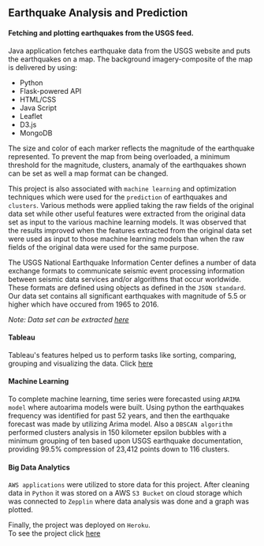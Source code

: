 ## Earthquake Analysis and Prediction

#### Fetching and plotting earthquakes from the USGS feed.

Java application fetches earthquake data from the USGS website and puts the earthquakes on a map. The background imagery-composite of the map is delivered by using:
* Python
* Flask-powered API
* HTML/CSS
* Java Script
* Leaflet
* D3.js
* MongoDB

The size and color of each marker reflects the magnitude of the earthquake represented. To prevent the map from being overloaded, a minimum threshold for the magnitude, clusters, anamaly of the earthquakes shown can be set as well a map format can be changed.

This project is also associated with `machine learning` and optimization techniques which were used for the `prediction` of earthquakes and `clusters`. Various methods were applied taking the raw fields of the original data set while other useful features were extracted from the original data set as input to the various machine learning models. It was observed that the results improved when the features extracted from the original data set were used as input to those machine learning models than when the raw fields of the original data were used for the same purpose.

The USGS National Earthquake Information Center defines a number of data exchange formats to communicate seismic event processing information between seismic data services and/or algorithms that occur worldwide. These formats are defined using objects as defined in the `JSON standard`. Our data set contains all significant earthquakes with magnitude of 5.5 or higher which have occured from 1965 to 2016.

_Note: Data set can be extracted [here](https://www.kaggle.com/usgs/earthquake-database)_

#### Tableau
Tableau's features helped us to perform tasks like sorting, comparing, grouping and visualizing the data.
Click [here](https://public.tableau.com/profile/maria.serobabina#!/vizhome/Earthquakes_15729298219800/CorrelationAnalysis)

#### Machine Learning
To complete machine learning, time series were forecasted using `ARIMA model` where autoarima models were built. Using python the earthquakes frequency was identified for past 52 years, and then the earthquake forecast was made by utilizing Arima model. Also a `DBSCAN algorithm` performed clusters analysis in 150 kilometer epsilon bubbles with a minimum grouping of ten based upon USGS earthquake documentation, providing 99.5% compression of 23,412 points down to 116 clusters.

#### Big Data Analytics
`AWS applications` were utilized to store data for this project. After cleaning data in `Python` it was stored on a AWS `S3 Bucket` on cloud storage which was connected to `Zepplin` where data analysis was done and a graph was plotted.

Finally, the project was deployed on `Heroku`.  
To see the project click [here](https://quakeland.herokuapp.com/)
